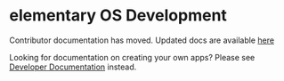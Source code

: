 # elementary OS Development

Contributor documentation has moved. Updated docs are available [here](https://docs.elementary.io/contributor-guide/)

Looking for documentation on creating your own apps? Please see [Developer Documentation](https://docs.elementary.io/develop/) instead.
